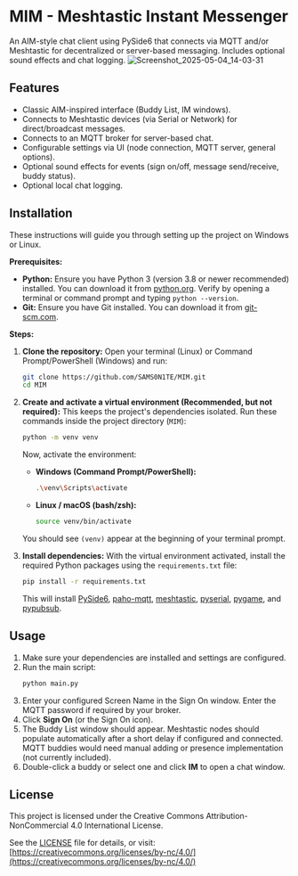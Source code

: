 # MIM - Meshtastic Instant Messenger

An AIM-style chat client using PySide6 that connects via MQTT and/or Meshtastic for decentralized or server-based messaging. Includes optional sound effects and chat logging.
![Screenshot_2025-05-04_14-03-31](https://github.com/user-attachments/assets/c9201331-ee25-4c79-8e14-008c186bd584)
## Features

* Classic AIM-inspired interface (Buddy List, IM windows).
* Connects to Meshtastic devices (via Serial or Network) for direct/broadcast messages.
* Connects to an MQTT broker for server-based chat.
* Configurable settings via UI (node connection, MQTT server, general options).
* Optional sound effects for events (sign on/off, message send/receive, buddy status).
* Optional local chat logging.

## Installation

These instructions will guide you through setting up the project on Windows or Linux.

**Prerequisites:**

* **Python:** Ensure you have Python 3 (version 3.8 or newer recommended) installed. You can download it from [python.org](https://www.python.org/). Verify by opening a terminal or command prompt and typing `python --version`.
* **Git:** Ensure you have Git installed. You can download it from [git-scm.com](https://git-scm.com/).

**Steps:**

1.  **Clone the repository:**
    Open your terminal (Linux) or Command Prompt/PowerShell (Windows) and run:
    ```bash
    git clone https://github.com/SAMS0N1TE/MIM.git
    cd MIM
    ```

2.  **Create and activate a virtual environment (Recommended, but not required):**
    This keeps the project's dependencies isolated. Run these commands inside the project directory (`MIM`):
    ```bash
    python -m venv venv
    ```
    Now, activate the environment:
    * **Windows (Command Prompt/PowerShell):**
        ```bash
        .\venv\Scripts\activate
        ```
    * **Linux / macOS (bash/zsh):**
        ```bash
        source venv/bin/activate
        ```
    You should see `(venv)` appear at the beginning of your terminal prompt.

3.  **Install dependencies:**
    With the virtual environment activated, install the required Python packages using the `requirements.txt` file:
    ```bash
    pip install -r requirements.txt
    ```
    This will install [PySide6](https://pypi.org/project/PySide6/), [paho-mqtt](https://pypi.org/project/paho-mqtt/), [meshtastic](https://github.com/meshtastic/python), [pyserial](https://github.com/pyserial/pyserial), [pygame](https://github.com/pygame/pygame), and [pypubsub](https://github.com/Humbedooh/pypubsub).
    
## Usage
 
1.  Make sure your dependencies are installed and settings are configured.
2.  Run the main script:
    ```bash
    python main.py
    ```
3.  Enter your configured Screen Name in the Sign On window. Enter the MQTT password if required by your broker.
4.  Click **Sign On** (or the Sign On icon).
5.  The Buddy List window should appear. Meshtastic nodes should populate automatically after a short delay if configured and connected. MQTT buddies would need manual adding or presence implementation (not currently included).
6.  Double-click a buddy or select one and click **IM** to open a chat window.

## License

This project is licensed under the Creative Commons Attribution-NonCommercial 4.0 International License.

See the [LICENSE](LICENSE) file for details, or visit:
[https://creativecommons.org/licenses/by-nc/4.0/](https://creativecommons.org/licenses/by-nc/4.0/)
